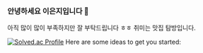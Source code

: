 ### 안녕하세요 이은지입니다 👋

아직 많이 많이 부족하지만 잘 부탁드립니다 ㅎㅎ 취미는 맛집 탐방입니다.

[![Solved.ac Profile](http://mazassumnida.wtf/api/v2/generate_badge?boj=eunji1217)](https://solved.ac//eunji1217)
Here are some ideas to get you started:

